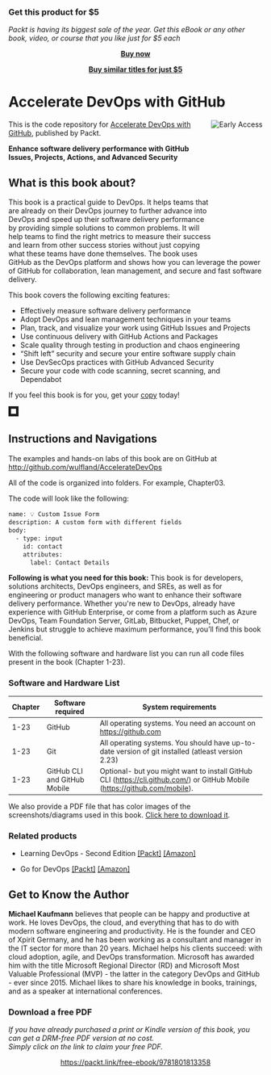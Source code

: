 
### Get this product for $5

<i>Packt is having its biggest sale of the year. Get this eBook or any other book, video, or course that you like just for $5 each</i>


<b><p align='center'>[Buy now](https://packt.link/9781801813358)</p></b>


<b><p align='center'>[Buy similar titles for just $5](https://subscription.packtpub.com/search)</p></b>


# Accelerate DevOps with GitHub

<a href="https://www.packtpub.com/cloud-networking/accelerate-devops-with-github?utm_source=github&utm_medium=repository&utm_campaign=9781801813358"><img src="https://static.packt-cdn.com/products/9781801813358/cover/smaller" alt="Early Access" height="256px" align="right"></a>

This is the code repository for [Accelerate DevOps with GitHub](https://www.packtpub.com/cloud-networking/accelerate-devops-with-github?utm_source=github&utm_medium=repository&utm_campaign=9781801813358), published by Packt.

**Enhance software delivery performance with GitHub Issues, Projects, Actions, and Advanced Security**

## What is this book about?
This book is a practical guide to DevOps. It helps teams that are already on their DevOps journey to further advance into DevOps and speed up their software delivery performance by providing simple solutions to common problems. It will help teams to find the right metrics to measure their success and learn from other success stories without just copying what these teams have done themselves. The book uses GitHub as the DevOps platform and shows how you can leverage the power of GitHub for collaboration, lean management, and secure and fast software delivery. 

This book covers the following exciting features:
* Effectively measure software delivery performance
* Adopt DevOps and lean management techniques in your teams
* Plan, track, and visualize your work using GitHub Issues and Projects
* Use continuous delivery with GitHub Actions and Packages
* Scale quality through testing in production and chaos engineering
* “Shift left” security and secure your entire software supply chain
* Use DevSecOps practices with GitHub Advanced Security
* Secure your code with code scanning, secret scanning, and Dependabot

If you feel this book is for you, get your [copy](https://www.amazon.com/dp/1801813353) today!

<a href="https://www.packtpub.com/?utm_source=github&utm_medium=banner&utm_campaign=GitHubBanner"><img src="https://raw.githubusercontent.com/PacktPublishing/GitHub/master/GitHub.png" 
alt="https://www.packtpub.com/" border="5" /></a>

## Instructions and Navigations

The examples and hands-on labs of this book are on GitHub at http://github.com/wulfland/AccelerateDevOps

All of the code is organized into folders. For example, Chapter03.

The code will look like the following:
```
name: 💡 Custom Issue Form
description: A custom form with different fields
body:
  - type: input
    id: contact
    attributes:
      label: Contact Details
```

**Following is what you need for this book:**
This book is for developers, solutions architects, DevOps engineers, and SREs, as well as for engineering or product managers who want to enhance their software delivery performance. Whether you're new to DevOps, already have experience with GitHub Enterprise, or come from a platform such as Azure DevOps, Team Foundation Server, GitLab, Bitbucket, Puppet, Chef, or Jenkins but struggle to achieve maximum performance, you’ll find this book beneficial.

With the following software and hardware list you can run all code files present in the book (Chapter 1-23).
### Software and Hardware List
| Chapter | Software required | System requirements |
| -------- | ------------------------------------ | ----------------------------------- |
| 1-23 | GitHub | All operating systems. You need an account on https://github.com |
| 1-23 | Git | All operating systems. You should have up-to-date version of git installed (atleast version 2.23) |
| 1-23 | GitHub CLI and GitHub Mobile | Optional- but you might want to install GitHub CLI (https://cli.github.com/) or GitHub Mobile (https://github.com/mobile). |

We also provide a PDF file that has color images of the screenshots/diagrams used in this book. [Click here to download it](https://packt.link/vzP6B).

### Related products
* Learning DevOps - Second Edition [[Packt]](https://www.packtpub.com/product/learning-devops-second-edition/9781801818964?utm_source=github&utm_medium=repository&utm_campaign=9781801818964) [[Amazon]](https://www.amazon.com/dp/1801818967)

* Go for DevOps [[Packt]](https://www.packtpub.com/product/go-for-devops/9781801818896?utm_source=github&utm_medium=repository&utm_campaign=9781801818896&utm_source=github&utm_medium=repository&utm_campaign=9781801818896) [[Amazon]](https://www.amazon.com/dp/1801818894)

## Get to Know the Author
**Michael Kaufmann**
believes that people can be happy and productive at work. He loves DevOps, the cloud, and everything that has to do with modern software engineering and productivity.
He is the founder and CEO of Xpirit Germany, and he has been working as a consultant and manager in the IT sector for more than 20 years. Michael helps his clients succeed: with cloud adoption, agile, and DevOps transformation.
Microsoft has awarded him with the title Microsoft Regional Director (RD) and Microsoft Most Valuable Professional (MVP) - the latter in the category DevOps and GitHub - ever since 2015.
Michael likes to share his knowledge in books, trainings, and as a speaker at international conferences.
### Download a free PDF

 <i>If you have already purchased a print or Kindle version of this book, you can get a DRM-free PDF version at no cost.<br>Simply click on the link to claim your free PDF.</i>
<p align="center"> <a href="https://packt.link/free-ebook/9781801813358">https://packt.link/free-ebook/9781801813358 </a> </p>